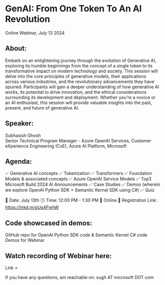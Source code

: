 # GenAI: From One Token To An AI Revolution
Online Webinar, July 13 2024

## About:
Embark on an enlightening journey through the evolution of Generative AI, exploring its humble beginnings from the concept of a single token to its transformative impact on modern technology and society. This session will delve into the core principles of generative models, their applications across various industries, and the revolutionary advancements they have spurred. Participants will gain a deeper understanding of how generative AI works, its potential to drive innovation, and the ethical considerations surrounding its development and deployment. Whether you're a novice or an AI enthusiast, this session will provide valuable insights into the past, present, and future of generative AI.

## Speaker:
Subhasish Ghosh <br>
Senior Technical Program Manager - Azure OpenAI Services, Customer eXperience Engineering (CxE), Azure AI Platform, Microsoft

## Agenda:
✅ Generative AI concepts
✅ Tokenization
✅ Transformers
✅ Foundation Models & associated concepts
✅ Azure OpenAI Service Models
✅ Top3 Microsoft Build 2024 AI Announcements
✅ Case Studies
✅ Demos (wherein we explore OpenAI Python SDK + Semantic Kernel SDK using C#)
✅ Quiz

📅 Date: July 13th
🕒 Time: 12:00 PM - 1:30 PM
📍 Online
🔗 Registration Link: https://lnkd.in/gUq4FwhW



## Code showcased in demos:
GitHub repo for OpenAI Python SDK code &amp; Semantic Kernel C# code Demos for Webinar

## Watch recording of Webinar here:
Link > 

If you have any questions, am reachable on: sugh AT microsoft DOT com

